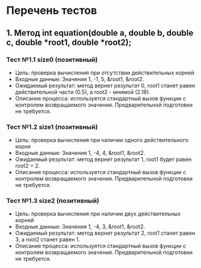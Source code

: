 # Перечень тестов
## 1. Метод int equation(double a, double b, double c, double *root1, double *root2);

### Тест №1.1 size0 (позитивный)
* Цель: проверка вычисления при отсутствии действительных корней
* Входные данные: Значения 1, -1, 5, &root1, &root2.
* Ожидаемый результат: метод вернет результат 0, root1 станет равен действительной части (0.5), а root2 - мнимой (2.18).
* Описание процесса: используется стандартный вызов функции с контролем возвращаемого значения. Предварительной подготовки не требуется.
### Тест №1.2 size1 (позитивный)
* Цель: проверка вычисления при наличии одного действительного корня
* Входные данные: Значения 1, -4, 4, &root1, &root2.
* Ожидаемый результат: метод вернет результат 1, root1 будет равен root2 = 2.
* Описание процесса: используется стандартный вызов функции с контролем возвращаемого значения. Предварительной подготовки не требуется.
### Тест №1.3 size2 (позитивный)
* Цель: проверка вычисления при наличии двух действительных корней
* Входные данные: Значения 1, -4, 3, &root1, &root2.
* Ожидаемый результат: метод вернет результат 2, root1 станет равен 3, а root2 станет равен 1.
* Описание процесса: используется стандартный вызов функции с контролем возвращаемого значения. Предварительной подготовки не требуется.
